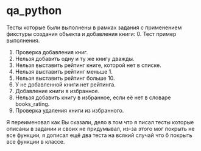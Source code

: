 # qa_python
Тесты которые были выполнены в рамках задания с применением фикстуры создания объекта и добавления книги:
0. Тест пример выполнения.
1. Проверка добавления книг.
2. Нельзя добавить одну и ту же книгу дважды.
3. Нельзя выставить рейтинг книге, которой нет в списке. 
4. Нельзя выставить рейтинг меньше 1.
5. Нельзя выставить рейтинг больше 10.
6. У не добавленной книги нет рейтинга.
7. Добавление книги в избранное.
8. Нельзя добавить книгу в избранное, если её нет в словаре books_rating.
9. Проверка удаления книги из избранного.

Я переименовал как Вы сказали, дело в том что я писал тесты которые описаны в задании и своих не придумывал, из-за этого
мог покрыть не все функции, я дописал ещё два теста на всякий случай что б покрыть все функции в классе.